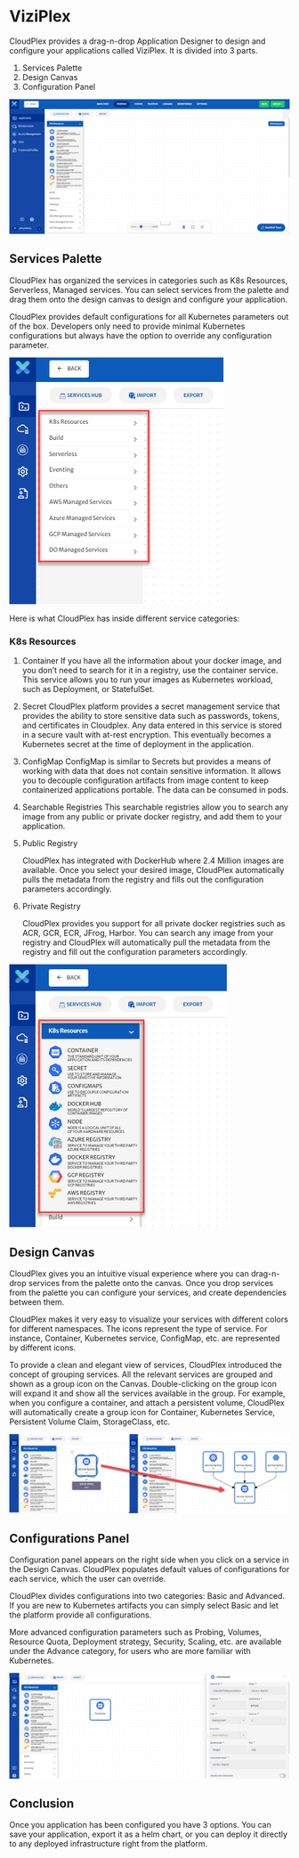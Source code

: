 # ViziPlex

CloudPlex provides a drag-n-drop Application Designer to design and configure your applications called ViziPlex. It is divided into 3 parts.

1. Services Palette
2. Design Canvas
3. Configuration Panel

![1](imgs/1.png)

## Services Palette

CloudPlex has organized the services in categories such as K8s Resources, Serverless, Managed services. You can select services from the palette and drag them onto the design canvas to design and configure your application.

CloudPlex provides default configurations for all Kubernetes parameters out of the box. Developers only need to provide minimal Kubernetes configurations but always have the option to override any configuration parameter.

![2](imgs/2.png)

Here is what CloudPlex has inside different service categories:

### K8s Resources

1. Container
    If you have all the information about your docker image, and you don’t need to search for it in a registry, use the container service. This service allows you to run your images as Kubernetes workload, such as Deployment, or StatefulSet.

2. Secret
    CloudPlex platform provides a secret management service that provides the ability to store sensitive data such as passwords, tokens, and certificates in Cloudplex. 
    Any data entered in this service is stored in a secure vault with at-rest encryption. This eventually becomes a Kubernetes secret at the time of deployment in the application.

3. ConfigMap
ConfigMap is similar to Secrets but provides a means of working with data that does not contain sensitive information. It allows you to decouple configuration artifacts from image content to keep containerized applications portable. The data can be consumed in pods. 

4. Searchable Registries
    This searchable registries allow you to search any image from any public or private docker registry, and add them to your application.

  5. Public Registry

     CloudPlex has integrated with DockerHub where 2.4 Million images are available. Once you select your desired image, CloudPlex automatically pulls the metadata from the registry and fills out the configuration parameters accordingly. 

  6. Private Registry

     CloudPlex provides you support for all private docker registries such as ACR, GCR, ECR, JFrog, Harbor. You can search any image from your registry and CloudPlex will automatically pull the metadata from the registry and fill out the configuration parameters accordingly.

![3](imgs/3.png)

## Design Canvas

CloudPlex gives you an intuitive visual experience where you can drag-n-drop services from the palette onto the canvas. Once you drop services from the palette you can configure your services, and create dependencies between them.

CloudPlex makes it very easy to visualize your services with different colors for different namespaces. The icons represent the type of service. For instance, Container, Kubernetes service, ConfigMap, etc. are represented by different icons. 

To provide a clean and elegant view of services, CloudPlex introduced the concept of grouping services. All the relevant services are grouped and shown as a group icon on the Canvas. Double-clicking on the group icon will expand it and show all the services available in the group. For example, when you configure a container, and attach a persistent volume, CloudPlex will automatically create a group icon for Container, Kubernetes Service, Persistent Volume Claim, StorageClass, etc. 

![4](imgs/4.png)

## Configurations Panel

Configuration panel appears on the right side when you click on a service in the Design Canvas. CloudPlex populates default values of configurations for each service, which the user can override. 

CloudPlex divides configurations into two categories:  Basic and Advanced. If you are new to Kubernetes artifacts you can simply select Basic and let the platform provide all configurations. 

More advanced configuration parameters such as  Probing, Volumes, Resource Quota, Deployment strategy, Security, Scaling, etc. are available under the Advance category, for users who are more familiar with Kubernetes. 

![5](imgs/5.png)

## Conclusion

Once you application has been configured you have 3 options. You can save your application, export it as a helm chart, or you can deploy it directly to any deployed infrastructure right from the platform. 